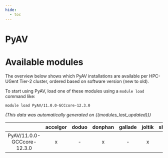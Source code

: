 ```yaml
---
hide:
  - toc
---
```


PyAV
====

# Available modules


The overview below shows which PyAV installations are available per HPC-UGent Tier-2 cluster, ordered based on software version (new to old).

To start using PyAV, load one of these modules using a `module load` command like:

```shell
module load PyAV/11.0.0-GCCcore-12.3.0
```

*(This data was automatically generated on {{modules_last_updated}})*  

| |accelgor|doduo|donphan|gallade|joltik|shinx|
| :---: | :---: | :---: | :---: | :---: | :---: | :---: |
|PyAV/11.0.0-GCCcore-12.3.0|x|-|x|-|x|x|
